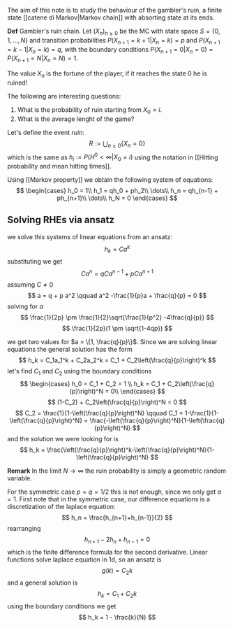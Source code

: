 
The aim of this note is to study the behaviour of the gambler's ruin, a finite state [[catene di Markov|Markov chain]] with absorting state at its ends.

**Def** Gambler's ruin chain. Let $(X_n)_{n\geq 0}$ be the MC with state space $S = \{0,1,\dots, N\}$ and transition probabilities $P(X_{n+1}=k+1|X_n=k) = p$ and $P(X_{n+1}=k-1|X_n=k) = q$, with the boundary conditions $P(X_{n+1}=0|X_n = 0) = P(X_{n+1}=N|X_n = N) = 1$.

The value $X_n$ is the fortune of the player, if it reaches the state $0$ he is ruined! 

The following are interesting questions:
1. What is the probability of ruin starting from $X_0 = i$.
2. What is the average lenght of the game?

Let's define the event _ruin_:
$$
R := \bigcup_{n\geq 0} \{X_n = 0\} 
$$
which is the same as $h_i := P(H^0 < \infty\vert X_0 = i)$ using the notation in [[Hitting probability and mean hitting times]].

Using [[Markov property]] we obtain the following system of equations:
$$
\begin{cases}
h_0 = 1\\
h_1 = qh_0 + ph_2\\
\dots\\
h_n = qh_{n-1} + ph_{n+1}\\
\dots\\
h_N = 0
\end{cases}
$$

## Solving RHEs via ansatz
we solve this systems of linear equations from an ansatz:
$$
h_k = Ca^k
$$
substituting we get
$$
Ca^n = qCa^{n-1} + pCa^{n+1}
$$
assuming $C \neq 0$ 
$$
a = q + p a^2 \qquad a^2 -\frac{1}{p}a + \frac{q}{p} = 0
$$
solving for $a$ 
$$
\frac{1}{2p} \pm \frac{1}{2}\sqrt{\frac{1}{p^2} -4\frac{q}{p}}
$$
$$
\frac{1}{2p}(1 \pm \sqrt{1-4qp})
$$

we get two values for $a = \{1, \frac{q}{p}\}$. Since we are solving linear equations the general solution has the form
$$
h_k = C_1a_1^k + C_2a_2^k = C_1 + C_2\left(\frac{q}{p}\right)^k
$$
let's find $C_1$ and $C_2$ using the boundary conditions
$$
\begin{cases}
h_0 = C_1 + C_2 = 1 \\
h_k = C_1 + C_2\left(\frac{q}{p}\right)^N = 0\\
\end{cases}
$$
$$
(1-C_2) + C_2\left(\frac{q}{p}\right)^N = 0
$$
$$
C_2 = \frac{1}{1-\left(\frac{q}{p}\right)^N} \qquad C_1 = 1-\frac{1}{1-\left(\frac{q}{p}\right)^N} = \frac{-\left(\frac{q}{p}\right)^N}{1-\left(\frac{q}{p}\right)^N}
$$
and the solution we were looking for is
$$
h_k = \frac{\left(\frac{q}{p}\right)^k-\left(\frac{q}{p}\right)^N}{1-\left(\frac{q}{p}\right)^N}
$$

**Remark** In the limit $N\to \infty$ the ruin probability is simply a geometric random variable.

For the symmetric case $p=q=1/2$ this is not enough, since we only get $a=1$. 
First note that in the symmetric case, our difference equations is a discretization of the laplace equation:
$$
h_n = \frac{h_{n+1}+h_{n-1}}{2}
$$
rearranging
$$
h_{n+1}-2h_n + h_{n-1} = 0
$$
which is the finite difference formula for the second derivative. Linear functions solve laplace equation in $1$d, so an ansatz is
$$
g(k) = C_2k
$$
and a general solution is
$$
h_k = C_1 + C_2k
$$
using the boundary conditions we get
$$
h_k = 1 - \frac{k}{N}
$$
